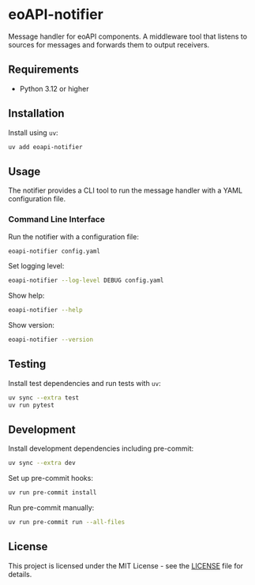 # eoAPI-notifier

Message handler for eoAPI components. A middleware tool that listens to sources for messages and forwards them to output receivers.

## Requirements

- Python 3.12 or higher

## Installation

Install using `uv`:

```bash
uv add eoapi-notifier
```

## Usage

The notifier provides a CLI tool to run the message handler with a YAML configuration file.

### Command Line Interface

Run the notifier with a configuration file:

```bash
eoapi-notifier config.yaml
```

Set logging level:

```bash
eoapi-notifier --log-level DEBUG config.yaml
```

Show help:

```bash
eoapi-notifier --help
```

Show version:

```bash
eoapi-notifier --version
```

## Testing

Install test dependencies and run tests with `uv`:

```bash
uv sync --extra test
uv run pytest
```

## Development

Install development dependencies including pre-commit:

```bash
uv sync --extra dev
```

Set up pre-commit hooks:

```bash
uv run pre-commit install
```

Run pre-commit manually:

```bash
uv run pre-commit run --all-files
```

## License

This project is licensed under the MIT License - see the [LICENSE](LICENSE) file for details.
